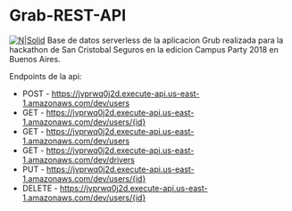 # Grab-REST-API

[![N|Solid](https://i.imgur.com/QgddEoe.png)](https://nodesource.com/products/nsolid)
Base de datos serverless de la aplicacion Grub realizada para la hackathon de San Cristobal Seguros en la edicion Campus Party 2018 en Buenos Aires.

Endpoints de la api:

  - POST - https://jvprwq0j2d.execute-api.us-east-1.amazonaws.com/dev/users
  - GET - https://jvprwq0j2d.execute-api.us-east-1.amazonaws.com/dev/users/{id}
  - GET - https://jvprwq0j2d.execute-api.us-east-1.amazonaws.com/dev/users
  - GET - https://jvprwq0j2d.execute-api.us-east-1.amazonaws.com/dev/drivers
  - PUT - https://jvprwq0j2d.execute-api.us-east-1.amazonaws.com/dev/users/{id}
  - DELETE - https://jvprwq0j2d.execute-api.us-east-1.amazonaws.com/dev/users/{id}